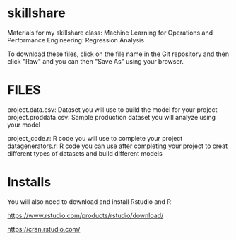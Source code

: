 # skillshare
Materials for my skillshare class: Machine Learning for Operations and Performance Engineering: Regression Analysis

To download these files, click on the file name in the Git repository and then click "Raw" and you can then "Save As" using your browser.

# FILES

project.data.csv: Dataset you will use to build the model for your project
project.proddata.csv:  Sample production dataset you will analyze using your model 

project_code.r:  R code you will use to complete your project
datagenerators.r:  R code you can use after completing your project to creat different types of datasets and build different models

# Installs

You will also need to download and install Rstudio and R

https://www.rstudio.com/products/rstudio/download/

https://cran.rstudio.com/

